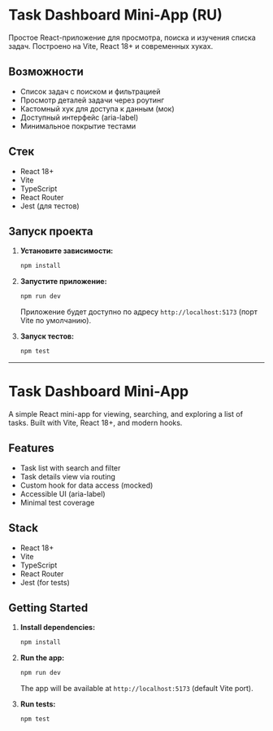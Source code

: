 # Task Dashboard Mini-App (RU)

Простое React-приложение для просмотра, поиска и изучения списка задач. Построено на Vite, React 18+ и современных хуках.

## Возможности
- Список задач с поиском и фильтрацией
- Просмотр деталей задачи через роутинг
- Кастомный хук для доступа к данным (мок)
- Доступный интерфейс (aria-label)
- Минимальное покрытие тестами

## Стек
- React 18+
- Vite
- TypeScript
- React Router
- Jest (для тестов)

## Запуск проекта

1. **Установите зависимости:**
   ```bash
   npm install
   ```
2. **Запустите приложение:**
   ```bash
   npm run dev
   ```
   Приложение будет доступно по адресу `http://localhost:5173` (порт Vite по умолчанию).

3. **Запуск тестов:**
   ```bash
   npm test
   ```

---

# Task Dashboard Mini-App

A simple React mini-app for viewing, searching, and exploring a list of tasks. Built with Vite, React 18+, and modern hooks.

## Features
- Task list with search and filter
- Task details view via routing
- Custom hook for data access (mocked)
- Accessible UI (aria-label)
- Minimal test coverage

## Stack
- React 18+
- Vite
- TypeScript
- React Router
- Jest (for tests)

## Getting Started

1. **Install dependencies:**
   ```bash
   npm install
   ```
2. **Run the app:**
   ```bash
   npm run dev
   ```
   The app will be available at `http://localhost:5173` (default Vite port).

3. **Run tests:**
   ```bash
   npm test
   ```



